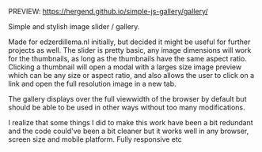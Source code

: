 PREVIEW: https://hergend.github.io/simple-js-gallery/gallery/

Simple and stylish image slider / gallery.

Made for edzerdillema.nl initially, but decided it might be useful for further projects as well. The slider is pretty basic, any image dimensions will work for the thumbnails, as long as the thumbnails have the same aspect ratio. Clicking a thumbnail will open a modal with a larges size image preview which can be any size or aspect ratio, and also allows the user to click on a link and open the full resolution image in a new tab.

The gallery displays over the full viewwidth of the browser by default but should be able to be used in other ways without too many modifications.

I realize that some things I did to make this work have been a bit redundant and the code could've been a bit cleaner but it works well in any browser, screen size and mobile platform. Fully responsive etc
